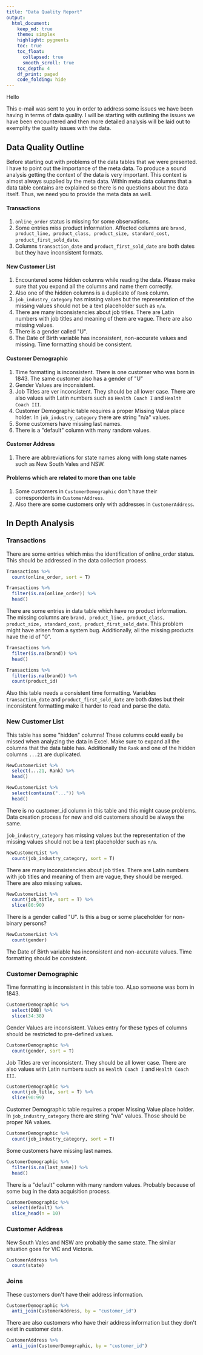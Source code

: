 ```yaml
---
title: "Data Quality Report"
output:
  html_document:
    keep_md: true
    theme: simplex
    highlight: pygments
    toc: true
    toc_float:
      collapsed: true
      smooth_scroll: true
    toc_depth: 4
    df_print: paged
    code_folding: hide
---
```










Hello

This e-mail was sent to you in order to address some issues we have been having in terms of data quality. I will be starting with outlining the issues we have been encountered and then more detailed analysis will be laid out to exemplify the quality issues with the data.

## Data Quality Outline

Before starting out with problems of the data tables that we were presented. I have to point out the importance of the meta data. To produce a sound analysis getting the context of the data is very important. This context is almost always supplied by the meta data. Within meta data columns that a data table contains are explained so there is no questions about the data itself. Thus, we need you to provide the meta data as well.

#### Transactions 

1. `online_order` status is missing for some observations.
2. Some entries miss product information. Affected columns are `brand, product_line, product_class, product_size, standard_cost, product_first_sold_date`.
3. Columns `transaction_date` and `product_first_sold_date` are both dates but they have inconsistent formats.

#### New Customer List

1. Encountered some hidden columns while reading the data. Please make sure that you expand all the columns and name them correctly.
2. Also one of the hidden columns is a duplicate of `Rank` column.
3. `job_industry_category` has missing values but the representation of the missing values should not be a text placeholder such as `n/a`.
4. There are many inconsistencies about job titles. There are Latin numbers with job titles and meaning of them are vague. There are also missing values.
5. There is a gender called "U".
6. The Date of Birth variable has inconsistent, non-accurate values and missing. Time formatting should be consistent.

#### Customer Demographic

1. Time formatting is inconsistent. There is one customer who was born in 1843. The same customer also has a gender of "U"
2. Gender Values are inconsistent.
3. Job Titles are ver inconsistent. They should be all lower case. There are also values with Latin numbers such as `Health Coach I` and `Health Coach III`.
4. Customer Demographic table requires a proper Missing Value place holder. In `job_industry_category` there are string "n/a" values.
5. Some customers have missing last names. 
6. There is a "default" column with many random values.

#### Customer Address

1. There are abbreviations for state names along with long state names such as New South Vales and NSW.

#### Problems which are related to more than one table

1. Some customers in `CustomerDemographic` don't have their correspondents in `CustomerAddress`.
2. Also there are some customers only with addresses in `CustomerAddress`.


## In Depth Analysis

### Transactions




There are some entries which miss the identification of online_order status. This should be addressed in the data collection process.


```r
Transactions %>% 
  count(online_order, sort = T)
```

<div data-pagedtable="false">
  <script data-pagedtable-source type="application/json">
{"columns":[{"label":["online_order"],"name":[1],"type":["lgl"],"align":["right"]},{"label":["n"],"name":[2],"type":["int"],"align":["right"]}],"data":[{"1":"TRUE","2":"9829"},{"1":"FALSE","2":"9811"},{"1":"NA","2":"360"}],"options":{"columns":{"min":{},"max":[10]},"rows":{"min":[10],"max":[10]},"pages":{}}}
  </script>
</div>

```r
Transactions %>% 
  filter(is.na(online_order)) %>% 
  head()
```

<div data-pagedtable="false">
  <script data-pagedtable-source type="application/json">
{"columns":[{"label":["transaction_id"],"name":[1],"type":["dbl"],"align":["right"]},{"label":["product_id"],"name":[2],"type":["dbl"],"align":["right"]},{"label":["customer_id"],"name":[3],"type":["dbl"],"align":["right"]},{"label":["transaction_date"],"name":[4],"type":["dttm"],"align":["right"]},{"label":["online_order"],"name":[5],"type":["lgl"],"align":["right"]},{"label":["order_status"],"name":[6],"type":["chr"],"align":["left"]},{"label":["brand"],"name":[7],"type":["chr"],"align":["left"]},{"label":["product_line"],"name":[8],"type":["chr"],"align":["left"]},{"label":["product_class"],"name":[9],"type":["chr"],"align":["left"]},{"label":["product_size"],"name":[10],"type":["chr"],"align":["left"]},{"label":["list_price"],"name":[11],"type":["dbl"],"align":["right"]},{"label":["standard_cost"],"name":[12],"type":["dbl"],"align":["right"]},{"label":["product_first_sold_date"],"name":[13],"type":["date"],"align":["right"]}],"data":[{"1":"98","2":"49","3":"333","4":"2017-06-23","5":"NA","6":"Approved","7":"Trek Bicycles","8":"Road","9":"medium","10":"medium","11":"533.51","12":"400.13","13":"2003-07-21"},{"1":"167","2":"90","3":"3177","4":"2017-04-26","5":"NA","6":"Approved","7":"Norco Bicycles","8":"Standard","9":"low","10":"medium","11":"363.01","12":"290.41","13":"2005-05-10"},{"1":"170","2":"6","3":"404","4":"2017-10-16","5":"NA","6":"Approved","7":"OHM Cycles","8":"Standard","9":"high","10":"medium","11":"227.88","12":"136.73","13":"2003-08-05"},{"1":"251","2":"63","3":"1967","4":"2017-04-11","5":"NA","6":"Approved","7":"Solex","8":"Standard","9":"medium","10":"medium","11":"1483.20","12":"99.59","13":"2015-05-21"},{"1":"301","2":"78","3":"2530","4":"2017-03-24","5":"NA","6":"Approved","7":"Giant Bicycles","8":"Standard","9":"medium","10":"large","11":"1765.30","12":"709.48","13":"1997-01-25"},{"1":"337","2":"82","3":"1615","4":"2017-10-30","5":"NA","6":"Approved","7":"Norco Bicycles","8":"Standard","9":"high","10":"medium","11":"1148.64","12":"689.18","13":"2013-09-16"}],"options":{"columns":{"min":{},"max":[10]},"rows":{"min":[10],"max":[10]},"pages":{}}}
  </script>
</div>


There are some entries in data table which have no product information. The missing columns are `brand, product_line, product_class, product_size, standard_cost, product_first_sold_date`. This problem might have arisen from a system bug. Additionally, all the missing products have the id of "0".


```r
Transactions %>% 
  filter(is.na(brand)) %>% 
  head()
```

<div data-pagedtable="false">
  <script data-pagedtable-source type="application/json">
{"columns":[{"label":["transaction_id"],"name":[1],"type":["dbl"],"align":["right"]},{"label":["product_id"],"name":[2],"type":["dbl"],"align":["right"]},{"label":["customer_id"],"name":[3],"type":["dbl"],"align":["right"]},{"label":["transaction_date"],"name":[4],"type":["dttm"],"align":["right"]},{"label":["online_order"],"name":[5],"type":["lgl"],"align":["right"]},{"label":["order_status"],"name":[6],"type":["chr"],"align":["left"]},{"label":["brand"],"name":[7],"type":["chr"],"align":["left"]},{"label":["product_line"],"name":[8],"type":["chr"],"align":["left"]},{"label":["product_class"],"name":[9],"type":["chr"],"align":["left"]},{"label":["product_size"],"name":[10],"type":["chr"],"align":["left"]},{"label":["list_price"],"name":[11],"type":["dbl"],"align":["right"]},{"label":["standard_cost"],"name":[12],"type":["dbl"],"align":["right"]},{"label":["product_first_sold_date"],"name":[13],"type":["date"],"align":["right"]}],"data":[{"1":"137","2":"0","3":"431","4":"2017-09-23","5":"FALSE","6":"Approved","7":"NA","8":"NA","9":"NA","10":"NA","11":"1942.61","12":"NA","13":"<NA>"},{"1":"160","2":"0","3":"3300","4":"2017-08-27","5":"FALSE","6":"Approved","7":"NA","8":"NA","9":"NA","10":"NA","11":"1656.86","12":"NA","13":"<NA>"},{"1":"367","2":"0","3":"1614","4":"2017-03-10","5":"FALSE","6":"Approved","7":"NA","8":"NA","9":"NA","10":"NA","11":"850.89","12":"NA","13":"<NA>"},{"1":"407","2":"0","3":"2559","4":"2017-06-14","5":"TRUE","6":"Approved","7":"NA","8":"NA","9":"NA","10":"NA","11":"710.59","12":"NA","13":"<NA>"},{"1":"677","2":"0","3":"2609","4":"2017-07-02","5":"FALSE","6":"Approved","7":"NA","8":"NA","9":"NA","10":"NA","11":"1972.01","12":"NA","13":"<NA>"},{"1":"781","2":"0","3":"897","4":"2017-05-10","5":"TRUE","6":"Approved","7":"NA","8":"NA","9":"NA","10":"NA","11":"311.54","12":"NA","13":"<NA>"}],"options":{"columns":{"min":{},"max":[10]},"rows":{"min":[10],"max":[10]},"pages":{}}}
  </script>
</div>

```r
Transactions %>% 
  filter(is.na(brand)) %>% 
  count(product_id)
```

<div data-pagedtable="false">
  <script data-pagedtable-source type="application/json">
{"columns":[{"label":["product_id"],"name":[1],"type":["dbl"],"align":["right"]},{"label":["n"],"name":[2],"type":["int"],"align":["right"]}],"data":[{"1":"0","2":"197"}],"options":{"columns":{"min":{},"max":[10]},"rows":{"min":[10],"max":[10]},"pages":{}}}
  </script>
</div>


Also this table needs a consistent time formatting. Variables `transaction_date` and `product_first_sold_date` are both dates but their inconsistent formatting make it harder to read and parse the data.

### New Customer List

This table has some "hidden" columns! These columns could easily be missed when analyzing the data in Excel. Make sure to expand all the columns that the data table has. Additionally the `Rank` and one of the hidden columns `...21` are duplicated.


```r
NewCustomerList %>% 
  select(...21, Rank) %>% 
  head()
```

<div data-pagedtable="false">
  <script data-pagedtable-source type="application/json">
{"columns":[{"label":["...21"],"name":[1],"type":["dbl"],"align":["right"]},{"label":["Rank"],"name":[2],"type":["dbl"],"align":["right"]}],"data":[{"1":"1","2":"1"},{"1":"1","2":"1"},{"1":"1","2":"1"},{"1":"4","2":"4"},{"1":"4","2":"4"},{"1":"6","2":"6"}],"options":{"columns":{"min":{},"max":[10]},"rows":{"min":[10],"max":[10]},"pages":{}}}
  </script>
</div>

```r
NewCustomerList %>% 
  select(contains("...")) %>% 
  head()
```

<div data-pagedtable="false">
  <script data-pagedtable-source type="application/json">
{"columns":[{"label":["...17"],"name":[1],"type":["dbl"],"align":["right"]},{"label":["...18"],"name":[2],"type":["dbl"],"align":["right"]},{"label":["...19"],"name":[3],"type":["dbl"],"align":["right"]},{"label":["...20"],"name":[4],"type":["dbl"],"align":["right"]},{"label":["...21"],"name":[5],"type":["dbl"],"align":["right"]}],"data":[{"1":"0.56","2":"0.7000","3":"0.8750","4":"0.743750","5":"1"},{"1":"0.89","2":"0.8900","3":"1.1125","4":"0.945625","5":"1"},{"1":"1.01","2":"1.0100","3":"1.0100","4":"1.010000","5":"1"},{"1":"0.87","2":"1.0875","3":"1.0875","4":"1.087500","5":"4"},{"1":"0.52","2":"0.5200","3":"0.6500","4":"0.650000","5":"4"},{"1":"0.43","2":"0.5375","3":"0.5375","4":"0.537500","5":"6"}],"options":{"columns":{"min":{},"max":[10]},"rows":{"min":[10],"max":[10]},"pages":{}}}
  </script>
</div>

There is no customer_id column in this table and this might cause problems. Data creation process for new and old customers should be always the same.



`job_industry_category` has missing values but the representation of the missing values should not be a text placeholder such as `n/a`.


```r
NewCustomerList %>% 
  count(job_industry_category, sort = T)
```

<div data-pagedtable="false">
  <script data-pagedtable-source type="application/json">
{"columns":[{"label":["job_industry_category"],"name":[1],"type":["chr"],"align":["left"]},{"label":["n"],"name":[2],"type":["int"],"align":["right"]}],"data":[{"1":"Financial Services","2":"203"},{"1":"Manufacturing","2":"199"},{"1":"n/a","2":"165"},{"1":"Health","2":"152"},{"1":"Retail","2":"78"},{"1":"Property","2":"64"},{"1":"IT","2":"51"},{"1":"Entertainment","2":"37"},{"1":"Argiculture","2":"26"},{"1":"Telecommunications","2":"25"}],"options":{"columns":{"min":{},"max":[10]},"rows":{"min":[10],"max":[10]},"pages":{}}}
  </script>
</div>

There are many inconsistencies about job titles. There are Latin numbers with job titles and meaning of them are vague, they should be merged. There are also missing values.


```r
NewCustomerList %>% 
  count(job_title, sort = T) %>% 
  slice(80:90)
```

<div data-pagedtable="false">
  <script data-pagedtable-source type="application/json">
{"columns":[{"label":["job_title"],"name":[1],"type":["chr"],"align":["left"]},{"label":["n"],"name":[2],"type":["int"],"align":["right"]}],"data":[{"1":"Occupational Therapist","2":"5"},{"1":"Programmer III","2":"5"},{"1":"Research Nurse","2":"5"},{"1":"Sales Associate","2":"5"},{"1":"Speech Pathologist","2":"5"},{"1":"Tax Accountant","2":"5"},{"1":"Accountant III","2":"4"},{"1":"Budget/Accounting Analyst III","2":"4"},{"1":"Community Outreach Specialist","2":"4"},{"1":"Database Administrator III","2":"4"},{"1":"Editor","2":"4"}],"options":{"columns":{"min":{},"max":[10]},"rows":{"min":[10],"max":[10]},"pages":{}}}
  </script>
</div>

There is a gender called "U". Is this a bug or some placeholder for non-binary persons?



```r
NewCustomerList %>% 
  count(gender)
```

<div data-pagedtable="false">
  <script data-pagedtable-source type="application/json">
{"columns":[{"label":["gender"],"name":[1],"type":["chr"],"align":["left"]},{"label":["n"],"name":[2],"type":["int"],"align":["right"]}],"data":[{"1":"Female","2":"513"},{"1":"Male","2":"470"},{"1":"U","2":"17"}],"options":{"columns":{"min":{},"max":[10]},"rows":{"min":[10],"max":[10]},"pages":{}}}
  </script>
</div>
The Date of Birth variable has inconsistent and non-accurate values. Time formatting should be consistent.

### Customer Demographic



Time formatting is inconsistent in this table too. ALso someone was born in 1843.


```r
CustomerDemographic %>% 
  select(DOB) %>% 
  slice(34:38)
```

<div data-pagedtable="false">
  <script data-pagedtable-source type="application/json">
{"columns":[{"label":["DOB"],"name":[1],"type":["date"],"align":["right"]}],"data":[{"1":"1843-12-21"},{"1":"1963-09-28"},{"1":"1977-11-09"},{"1":"1985-12-22"},{"1":"1955-10-29"}],"options":{"columns":{"min":{},"max":[10]},"rows":{"min":[10],"max":[10]},"pages":{}}}
  </script>
</div>

Gender Values are inconsistent. Values entry for these types of columns should be restricted to pre-defined values.


```r
CustomerDemographic %>% 
  count(gender, sort = T)
```

<div data-pagedtable="false">
  <script data-pagedtable-source type="application/json">
{"columns":[{"label":["gender"],"name":[1],"type":["chr"],"align":["left"]},{"label":["n"],"name":[2],"type":["int"],"align":["right"]}],"data":[{"1":"Female","2":"2037"},{"1":"Male","2":"1872"},{"1":"U","2":"88"},{"1":"F","2":"1"},{"1":"Femal","2":"1"},{"1":"M","2":"1"}],"options":{"columns":{"min":{},"max":[10]},"rows":{"min":[10],"max":[10]},"pages":{}}}
  </script>
</div>

Job Titles are ver inconsistent. They should be all lower case. There are also values with Latin numbers such as `Health Coach I` and `Health Coach III`.


```r
CustomerDemographic %>% 
  count(job_title, sort = T) %>% 
  slice(90:99)
```

<div data-pagedtable="false">
  <script data-pagedtable-source type="application/json">
{"columns":[{"label":["job_title"],"name":[1],"type":["chr"],"align":["left"]},{"label":["n"],"name":[2],"type":["int"],"align":["right"]}],"data":[{"1":"Computer Systems Analyst I","2":"15"},{"1":"Safety Technician II","2":"15"},{"1":"Computer Systems Analyst II","2":"14"},{"1":"Computer Systems Analyst IV","2":"14"},{"1":"Database Administrator III","2":"13"},{"1":"Software Test Engineer III","2":"13"},{"1":"Account Representative IV","2":"12"},{"1":"Budget/Accounting Analyst IV","2":"12"},{"1":"Engineer IV","2":"12"},{"1":"Statistician II","2":"12"}],"options":{"columns":{"min":{},"max":[10]},"rows":{"min":[10],"max":[10]},"pages":{}}}
  </script>
</div>

Customer Demographic table requires a proper Missing Value place holder. In `job_industry_category` there are string "n/a" values. Those should be proper NA values.


```r
CustomerDemographic %>% 
  count(job_industry_category, sort = T)
```

<div data-pagedtable="false">
  <script data-pagedtable-source type="application/json">
{"columns":[{"label":["job_industry_category"],"name":[1],"type":["chr"],"align":["left"]},{"label":["n"],"name":[2],"type":["int"],"align":["right"]}],"data":[{"1":"Manufacturing","2":"799"},{"1":"Financial Services","2":"774"},{"1":"n/a","2":"656"},{"1":"Health","2":"602"},{"1":"Retail","2":"358"},{"1":"Property","2":"267"},{"1":"IT","2":"223"},{"1":"Entertainment","2":"136"},{"1":"Argiculture","2":"113"},{"1":"Telecommunications","2":"72"}],"options":{"columns":{"min":{},"max":[10]},"rows":{"min":[10],"max":[10]},"pages":{}}}
  </script>
</div>


Some customers have missing last names. 


```r
CustomerDemographic %>% 
  filter(is.na(last_name)) %>%
  head()
```

<div data-pagedtable="false">
  <script data-pagedtable-source type="application/json">
{"columns":[{"label":["customer_id"],"name":[1],"type":["dbl"],"align":["right"]},{"label":["first_name"],"name":[2],"type":["chr"],"align":["left"]},{"label":["last_name"],"name":[3],"type":["chr"],"align":["left"]},{"label":["gender"],"name":[4],"type":["chr"],"align":["left"]},{"label":["past_3_years_bike_related_purchases"],"name":[5],"type":["dbl"],"align":["right"]},{"label":["DOB"],"name":[6],"type":["date"],"align":["right"]},{"label":["job_title"],"name":[7],"type":["chr"],"align":["left"]},{"label":["job_industry_category"],"name":[8],"type":["chr"],"align":["left"]},{"label":["wealth_segment"],"name":[9],"type":["chr"],"align":["left"]},{"label":["deceased_indicator"],"name":[10],"type":["chr"],"align":["left"]},{"label":["default"],"name":[11],"type":["chr"],"align":["left"]},{"label":["owns_car"],"name":[12],"type":["chr"],"align":["left"]},{"label":["tenure"],"name":[13],"type":["dbl"],"align":["right"]}],"data":[{"1":"4","2":"Talbot","3":"NA","4":"Male","5":"33","6":"1961-10-03","7":"NA","8":"IT","9":"Mass Customer","10":"N","11":"() { _; } >_[$($())] { touch /tmp/blns.shellshock2.fail; }","12":"No","13":"7"},{"1":"67","2":"Vernon","3":"NA","4":"Male","5":"67","6":"1960-06-14","7":"Web Developer II","8":"Retail","9":"Mass Customer","10":"N","11":"<svg><script>0<1>alert('XSS')<\/script>","12":"No","13":"18"},{"1":"106","2":"Glyn","3":"NA","4":"Male","5":"54","6":"1966-07-03","7":"Software Test Engineer III","8":"Health","9":"High Net Worth","10":"N","11":"ãã¼ãã£ã¼ã¸è¡ããªãã","12":"Yes","13":"18"},{"1":"139","2":"Gar","3":"NA","4":"Male","5":"1","6":"1964-07-28","7":"Operator","8":"Telecommunications","9":"Affluent Customer","10":"N","11":"-100","12":"No","13":"4"},{"1":"197","2":"Avis","3":"NA","4":"Female","5":"32","6":"1977-01-27","7":"NA","8":"n/a","9":"High Net Worth","10":"N","11":"NA","12":"No","13":"5"},{"1":"211","2":"Beitris","3":"NA","4":"Female","5":"6","6":"1974-03-04","7":"VP Marketing","8":"Manufacturing","9":"Mass Customer","10":"N","11":"-0.5","12":"Yes","13":"5"}],"options":{"columns":{"min":{},"max":[10]},"rows":{"min":[10],"max":[10]},"pages":{}}}
  </script>
</div>


There is a "default" column with many random values. Probably because of some bug in the data acquisition process.


```r
CustomerDemographic %>% 
  select(default) %>% 
  slice_head(n = 10)
```

<div data-pagedtable="false">
  <script data-pagedtable-source type="application/json">
{"columns":[{"label":["default"],"name":[1],"type":["chr"],"align":["left"]}],"data":[{"1":"\"'"},{"1":"<script>alert('hi')<\/script>"},{"1":"43132"},{"1":"() { _; } >_[$($())] { touch /tmp/blns.shellshock2.fail; }"},{"1":"NIL"},{"1":"<U+00F0>µ <U+00F0> <U+00F0> <U+00F0>"},{"1":"â°â´âµâââ"},{"1":"(â¯Â°â¡Â°ï¼â¯ï¸µ â»ââ»)"},{"1":"0/0"},{"1":"<U+00F0>©<U+00F0>½"}],"options":{"columns":{"min":{},"max":[10]},"rows":{"min":[10],"max":[10]},"pages":{}}}
  </script>
</div>



### Customer Address




New South Vales and NSW are probably the same state. The similar situation goes for VIC and Victoria.


```r
CustomerAddress %>% 
  count(state)
```

<div data-pagedtable="false">
  <script data-pagedtable-source type="application/json">
{"columns":[{"label":["state"],"name":[1],"type":["chr"],"align":["left"]},{"label":["n"],"name":[2],"type":["int"],"align":["right"]}],"data":[{"1":"New South Wales","2":"86"},{"1":"NSW","2":"2054"},{"1":"QLD","2":"838"},{"1":"VIC","2":"939"},{"1":"Victoria","2":"82"}],"options":{"columns":{"min":{},"max":[10]},"rows":{"min":[10],"max":[10]},"pages":{}}}
  </script>
</div>


### Joins

These customers don't have their address information.


```r
CustomerDemographic %>% 
  anti_join(CustomerAddress, by = "customer_id") 
```

<div data-pagedtable="false">
  <script data-pagedtable-source type="application/json">
{"columns":[{"label":["customer_id"],"name":[1],"type":["dbl"],"align":["right"]},{"label":["first_name"],"name":[2],"type":["chr"],"align":["left"]},{"label":["last_name"],"name":[3],"type":["chr"],"align":["left"]},{"label":["gender"],"name":[4],"type":["chr"],"align":["left"]},{"label":["past_3_years_bike_related_purchases"],"name":[5],"type":["dbl"],"align":["right"]},{"label":["DOB"],"name":[6],"type":["date"],"align":["right"]},{"label":["job_title"],"name":[7],"type":["chr"],"align":["left"]},{"label":["job_industry_category"],"name":[8],"type":["chr"],"align":["left"]},{"label":["wealth_segment"],"name":[9],"type":["chr"],"align":["left"]},{"label":["deceased_indicator"],"name":[10],"type":["chr"],"align":["left"]},{"label":["default"],"name":[11],"type":["chr"],"align":["left"]},{"label":["owns_car"],"name":[12],"type":["chr"],"align":["left"]},{"label":["tenure"],"name":[13],"type":["dbl"],"align":["right"]}],"data":[{"1":"3","2":"Arlin","3":"Dearle","4":"Male","5":"61","6":"1954-01-20","7":"Recruiting Manager","8":"Property","9":"Mass Customer","10":"N","11":"43132","12":"Yes","13":"15"},{"1":"10","2":"Fiorenze","3":"Birdall","4":"Female","5":"49","6":"1988-10-11","7":"Senior Quality Engineer","8":"Financial Services","9":"Mass Customer","10":"N","11":"<U+00F0>©<U+00F0>½","12":"Yes","13":"20"},{"1":"22","2":"Deeanne","3":"Durtnell","4":"Female","5":"79","6":"1962-12-10","7":"NA","8":"IT","9":"Mass Customer","10":"N","11":"ï¼ï¼ï¼","12":"No","13":"11"},{"1":"23","2":"Olav","3":"Polak","4":"Male","5":"43","6":"1995-02-10","7":"NA","8":"n/a","9":"High Net Worth","10":"N","11":"43132","12":"Yes","13":"1"}],"options":{"columns":{"min":{},"max":[10]},"rows":{"min":[10],"max":[10]},"pages":{}}}
  </script>
</div>

There are also customers who have their address information but they don't exist in customer data.


```r
CustomerAddress %>% 
  anti_join(CustomerDemographic, by = "customer_id") 
```

<div data-pagedtable="false">
  <script data-pagedtable-source type="application/json">
{"columns":[{"label":["customer_id"],"name":[1],"type":["dbl"],"align":["right"]},{"label":["address"],"name":[2],"type":["chr"],"align":["left"]},{"label":["postcode"],"name":[3],"type":["dbl"],"align":["right"]},{"label":["state"],"name":[4],"type":["chr"],"align":["left"]},{"label":["country"],"name":[5],"type":["chr"],"align":["left"]},{"label":["property_valuation"],"name":[6],"type":["dbl"],"align":["right"]}],"data":[{"1":"4001","2":"87 Crescent Oaks Alley","3":"2756","4":"NSW","5":"Australia","6":"10"},{"1":"4002","2":"8194 Lien Street","3":"4032","4":"QLD","5":"Australia","6":"7"},{"1":"4003","2":"320 Acker Drive","3":"2251","4":"NSW","5":"Australia","6":"7"}],"options":{"columns":{"min":{},"max":[10]},"rows":{"min":[10],"max":[10]},"pages":{}}}
  </script>
</div>























































